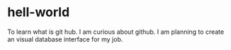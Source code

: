 # hell-world
To learn what is git hub.
I am curious about github. I am planning to create an visual database interface for my job.
